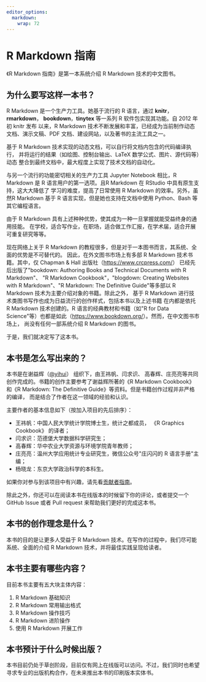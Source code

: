 ```yaml
---
editor_options: 
  markdown: 
    wrap: 72
---
```


# R Markdown 指南

《R Markdown 指南》是第一本系统介绍 R Markdown 技术的中文图书。

## 为什么要写这样一本书？

R Markdown 是一个生产力工具。她基于流行的 R 语言，通过
**knitr**，**rmarkdown**， **bookdown**，**tinytex** 等一系列 R
软件包实现其功能。自 2012 年初 knitr 发布 以来，R Markdown
技术不断发展和丰富，已经成为当前制作动态文档、演示文稿、PDF
文档、建设网站，以及著书的主流工具之一。

基于 R Markdown 技术实现的动态文档，可以自行将文档内包含的代码编译执行，
并将运行的结果（如绘图、控制台输出、LaTeX 数学公式、图片、源代码等）动态
整合到最终文档中，最大程度上实现了技术文档的自动化。

与另一个流行的功能密切相关的生产力工具 Jupyter Notebook 相比，R Markdown
是 R 语言用户的第一选项。且R Markdown 在 RStudio
中具有原生支持，这大大降低了 学习的难度，提高了日常使用 R Markdown
的效率。另外，虽然R Markdown 基于 R 语言实现，但是她也支持在文档中使用
Python、Bash 等其它编程语言。

由于 R Markdown
具有上述种种优势，使其成为一种一旦掌握就能受益终身的通用技能。
在学校，适合写作业，在职场，适合做工作汇报，在学术届，适合开展可重复研究等等。

现在网络上关于 R Markdown
的教程很多，但是对于一本图书而言，其系统、全面的优势是不可替代的。
因此，在外文图书市场上有多部 R Markdown 技术书籍。其中，仅 Chapman &
Hall 出版社（<https://www.crcpress.com/>） 已经先后出版了"bookdown:
Authoring Books and Technical Documents with R Markdown"、 "R Markdown
Cookbook"，"blogdown: Creating Websites with R Markdown"、"R Markdown:
The Definitive Guide"等多部以 R Markdown
技术为主要介绍对象的书籍。除此之外， 基于 R Markdown
进行技术类图书写作也成为日益流行的创作样式，包括本书以及上述书籍
在内都是依托 R Markdown 技术创建的。R 语言的经典教材和书籍（如"R for
Data
Science"等）也都是如此（<https://www.bookdown.org/>）。然而，在中文图书市场上，
尚没有任何一部系统介绍 R Markdown 的图书。

于是，我们就决定写了这本书。

## 本书是怎么写出来的？

本书是在谢益辉（[\@yihui](https://github.com/yihui)）
组织下，由王祎帆、闫求识、
高春辉、庄亮亮等共同创作完成的。书籍的创作主要参考了谢益辉所著的《R
Markdown Cookbook》 和《R Markdown: The Definitive
Guide》等资料。但是书籍创作过程并非严格的编译，
而是结合了作者在这一领域的经验和认识。

主要作者的基本信息如下（按加入项目的先后排序）：

-   王祎帆：中国人民大学统计学院博士生，统计之都成员， 《R Graphics
    Cookbook》 的译者；
-   闫求识：范德堡大学数据科学研究生；
-   高春辉：华中农业大学资源与环境学院青年教师；
-   庄亮亮：温州大学应用统计专业研究生，微信公众号"庄闪闪的 R
    语言手册"主编；
-   杨晓龙：东京大学政治科学的本科生。

如果你对参与到该项目中有兴趣，请先看[贡献者指南](Start.md)。

除此之外，你还可以在阅读本书在线版本的时候留下你的评论，或者提交一个
GitHub Issue 或者 Pull request 来帮助我们更好的完成这本书。

## 本书的创作理念是什么？

本书的目的是让更多人受益于 R Markdown
技术。在写作的过程中，我们尽可能系统、全面的介绍 R Markdown
技术，并将最佳实践呈现给读者。

## 本书主要有哪些内容？

目前本书主要有五大块主体内容：

1.  R Markdown 基础知识
2.  R Markdown 常用输出格式
3.  R Markdown 操作技巧
4.  R Markdown 进阶操作
5.  使用 R Markdown 开展工作

## 本书预计于什么时候出版？

本书目前仍处于草创阶段，目前仅有网上在线版可以访问。不过，我们同时也希望寻求专业的出版机构合作，在未来推出本书的印刷版本实体书。
